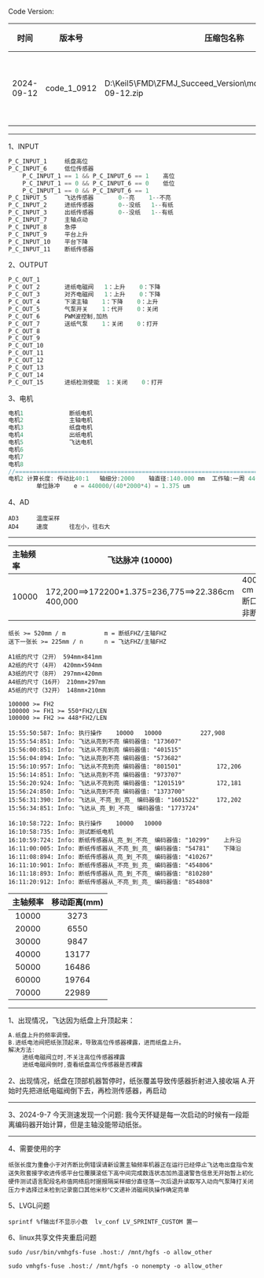 Code Version:

| 时间       | 版本号      | 压缩包名称                                                   | 详情         |
| ---------- | ----------- | ------------------------------------------------------------ | ------------ |
| 2024-09-12 | code_1_0912 | D:\Keil5\FMD\ZFMJ_Succeed_Version\mcudemo_Version_2024-09-12.zip | 初始版本数据 |

------

1、INPUT

```c
P_C_INPUT_1		纸盘高位
P_C_INPUT_6		低位传感器		
	P_C_INPUT_1 == 1 && P_C_INPUT_6 == 1	高位	
    P_C_INPUT_1 == 0 && P_C_INPUT_6 == 0	低位	
    P_C_INPUT_1 == 0 && P_C_INPUT_6 == 1
P_C_INPUT_5 	飞达传感器		0--亮 	1--不亮
P_C_INPUT_2		进纸传感器		0--没纸	1--有纸
P_C_INPUT_3 	出纸传感器		0--没纸	1--有纸
P_C_INPUT_7		主轴点动		
P_C_INPUT_8		急停
P_C_INPUT_9		平台上升
P_C_INPUT_10	平台下降
P_C_INPUT_11	断纸传感器
```

2、OUTPUT

```c
P_C_OUT_1	
P_C_OUT_2		进纸电磁阀	1：上升	0：下降
P_C_OUT_3		对齐电磁阀	1：上升	0：下降
P_C_OUT_4		下滚主轴	1：下降	0：上升
P_C_OUT_5		气泵开关	1：代开	0：关闭
P_C_OUT_6		PWM波控制,加热
P_C_OUT_7		送纸气泵	1：关闭	0：打开
P_C_OUT_8
P_C_OUT_9    
P_C_OUT_10    
P_C_OUT_11    
P_C_OUT_12    
P_C_OUT_13    
P_C_OUT_14    
P_C_OUT_15		进纸检测使能	1：关闭	0：打开
```

3、电机

```c
电机1				断纸电机
电机2				主轴电机
电机3				纸盘电机
电机4				出纸电机
电机5				飞达电机
电机6
电机7
电机8
//=============================================================================================================//
电机2	计算长度: 传动比40:1	轴细分:2000	轴直径:140.000 mm	工作轴:一周 440,000 um
		单位脉冲	e = 440000/(40*2000*4) = 1.375 um
```

4、AD

```
AD3		温度采样
AD4		速度		往左小，往右大
```

------

| 主轴频率 | 飞达脉冲 (10000)                                       | 断纸脉冲 (10000)                                             |
| :------- | ------------------------------------------------------ | ------------------------------------------------------------ |
| 10000    | 172,200==>172200*1.375=236,775==>22.386cm<br />400,000 | 400,000==>400000*1.375=520,000==>55 cm<br />断口==>57894×1.375==>7.9604 cm<br />非断口==>355480×1.375==>48.8785 cm |

```
纸长 >= 520mm / m			  m = 断纸FHZ/主轴FHZ
送下一张长 >= 225mm / n		n = 飞达FHZ/主轴FHZ

A1纸的尺寸（2开） 594mm×841mm
A2纸的尺寸（4开） 420mm×594mm
A3纸的尺寸（8开） 297mm×420mm
A4纸的尺寸（16开） 210mm×297mm
A5纸的尺寸（32开） 148mm×210mm

100000 >= FH2
100000 >= FH1 >= 550*FH2/LEN
100000 >= FH2 >= 448*FH2/LEN
```

```
15:55:50:587: Info: 执行操作	10000	10000			227,908
15:55:54:851: Info: 飞达从亮到不亮 编码器值: "173607"
15:56:00:851: Info: 飞达从不亮到亮 编码器值: "401515"			
15:56:04:894: Info: 飞达从亮到不亮 编码器值: "573682"
15:56:10:957: Info: 飞达从不亮到亮 编码器值: "801501"			172,206
15:56:14:851: Info: 飞达从亮到不亮 编码器值: "973707"
15:56:20:924: Info: 飞达从不亮到亮 编码器值: "1201519"			172,181
15:56:24:850: Info: 飞达从亮到不亮 编码器值: "1373700"
15:56:31:390: Info: 飞达从_不亮_到_亮_ 编码器值: "1601522"		172,202
15:56:34:851: Info: 飞达从_亮_到_不亮_ 编码器值: "1773724"
```

```
16:10:58:722: Info: 执行操作	10000	10000
16:10:58:735: Info: 测试断纸电机
16:10:59:724: Info: 断纸传感器从_亮_到_不亮_ 编码器值: "10299"	上升沿
16:11:00:005: Info: 断纸传感器从_不亮_到_亮_ 编码器值: "54781"	下降沿
16:11:08:894: Info: 断纸传感器从_亮_到_不亮_ 编码器值: "410267"
16:11:10:901: Info: 断纸传感器从_不亮_到_亮_ 编码器值: "454806"
16:11:18:893: Info: 断纸传感器从_亮_到_不亮_ 编码器值: "810280"
16:11:20:912: Info: 断纸传感器从_不亮_到_亮_ 编码器值: "854808"
```

| 主轴频率 | 移动距离(mm) |
| :------: | :----------: |
|  10000   |     3273     |
|  20000   |     6550     |
|  30000   |     9847     |
|  40000   |    13177     |
|  50000   |    16486     |
|  60000   |    19764     |
|  70000   |    22989     |

------

1、出现情况，飞达因为纸盘上升顶起来：

```C
A.纸盘上升的频率调慢。
B.进纸电池阀把纸张顶起来，导致高位传感器裸露，进而纸盘上升。
解决方法:
	进纸电磁阀立时,不关注高位传感器裸露
	进纸电磁阀倒时,查看纸盘高位传感器是否裸露
```

2、出现情况，纸盘在顶部机器暂停时，纸张覆盖导致传感器折射进入接收端
	A.开始时先把进纸电磁阀倒下去，再检测传感器，再启动

------

3、2024-9-7 今天测速发现一个问题: 我今天怀疑是每一次启动的时候有一段距离编码器开始计算，但是主轴没能带动纸张。

------

4、需要使用的字

```
纸张长度为重叠小于对齐断比例错误请新设置主轴频率机器正在运行已经停止飞达电出盘指令发送失败套接字收进传感平台位覆膜滚低下高中间完成数连状态加热温速警告信息无开始暂上初化硬件测试语言配段名称值网络启时据报隔采样细分直径落一次后退升读取写入动向气泵降打关闭压力卡选择过未检到记录窗口其他米秒℃文递补消磁阀执操作确定亮单
```

5、LVGL问题

```
sprintf %f输出f不显示小数	lv_conf LV_SPRINTF_CUSTOM 置一
```

6、linux共享文件夹重启问题

```
sudo /usr/bin/vmhgfs-fuse .host:/ /mnt/hgfs -o allow_other

sudo vmhgfs-fuse .host:/ /mnt/hgfs -o nonempty -o allow_other
```

